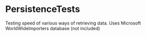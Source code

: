 # PersistenceTests
Testing speed of various ways of retrieving data. 
Uses Microsoft WorldWideImporters database (not included)

